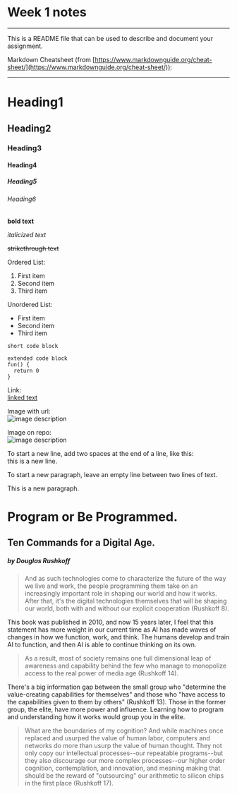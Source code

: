 # Week 1 notes

---

This is a README file that can be used to describe and document your assignment.

Markdown Cheatsheet (from [https://www.markdownguide.org/cheat-sheet/](https://www.markdownguide.org/cheat-sheet/)):

---

# Heading1
## Heading2
### Heading3
#### Heading4
##### Heading5
###### Heading6

**bold text**

*italicized text*

~~strikethrough text~~

Ordered List:
1. First item
2. Second item
3. Third item

Unordered List:
- First item
- Second item
- Third item

`short code block`

```
extended code block
fun() {
  return 0
}
```

Link:  
[linked text](https://www.example.com)


Image with url:  
![image description](https://dm-gy-6063-2024f-b.github.io/assets/homework/02/clark-espaco-modulado-00.jpg)


Image on repo:  
![image description](./file-name.jpg)


To start a new line, add two spaces at the end of a line, like this:  
this is a new line.


To start a new paragraph, leave an empty line between two lines of text.

This is a new paragraph.

# Program or Be Programmed. 
## Ten Commands for a Digital Age. 
##### by Douglas Rushkoff

> And as such technologies come to characterize the future of the way we live and work, the people programming them take on an increasingly important role in shaping our world and how it works. After that, it's the digital technologies themselves that will be shaping our world, both with and without our explicit cooperation (Rushkoff 8).

This book was published in 2010, and now 15 years later, I feel that this statement has more weight in our current time as AI has made waves of changes in how we function, work, and think. The humans develop and train AI to function, and then AI is able to continue thinking on its own.

> As a result, most of society remains one full dimensional leap of awareness and capability behind the few who manage to monopolize access to the real power of media age (Rushkoff 14).

There's a big information gap between the small group who "determine the value-creating capabilities for themselves" and those who "have access to the capabilities given to them by others" (Rushkoff 13). Those in the former group, the elite, have more power and influence. Learning how to program and understanding how it works would group you in the elite.

> What are the boundaries of my cognition? And while machines once replaced and usurped the value of human labor, computers and networks do more than usurp the value of human thought. They not only copy our intellectual processes--our repeatable programs--but they also discourage our more complex processes--our higher order cognition, contemplation, and innovation, and meaning making that should be the reward of "outsourcing" our arithmetic to silicon chips in the first place (Rushkoff 17).
